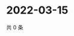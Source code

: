 # 2022-03-15

共 0 条

<!-- BEGIN WEIBO -->
<!-- 最后更新时间 Tue Mar 15 2022 16:19:02 GMT+0800 (China Standard Time) -->

<!-- END WEIBO -->
